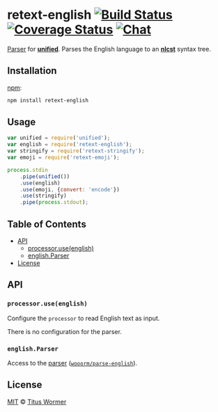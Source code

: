 # retext-english [![Build Status][build-badge]][build-status] [![Coverage Status][coverage-badge]][coverage-status] [![Chat][chat-badge]][chat]

[Parser][] for [**unified**][unified].  Parses the English language to
an [**nlcst**][nlcst] syntax tree.

## Installation

[npm][]:

```bash
npm install retext-english
```

## Usage

```js
var unified = require('unified');
var english = require('retext-english');
var stringify = require('retext-stringify');
var emoji = require('retext-emoji');

process.stdin
    .pipe(unified())
    .use(english)
    .use(emoji, {convert: 'encode'})
    .use(stringify)
    .pipe(process.stdout);
```

## Table of Contents

*   [API](#api)
    *   [processor.use(english)](#processoruseenglish)
    *   [english.Parser](#englishparser)
*   [License](#license)

## API

### `processor.use(english)`

Configure the `processor` to read English text as input.

There is no configuration for the parser.

### `english.Parser`

Access to the [parser][] ([`wooorm/parse-english`][parse-english]).

## License

[MIT][license] © [Titus Wormer][author]

<!-- Definitions -->

[build-badge]: https://img.shields.io/travis/wooorm/retext.svg

[build-status]: https://travis-ci.org/wooorm/retext

[coverage-badge]: https://img.shields.io/codecov/c/github/wooorm/retext.svg

[coverage-status]: https://codecov.io/github/wooorm/retext

[chat-badge]: https://img.shields.io/gitter/room/wooorm/retext.svg

[chat]: https://gitter.im/wooorm/retext

[license]: https://github.com/wooorm/retext/blob/master/LICENSE

[author]: http://wooorm.com

[npm]: https://docs.npmjs.com/cli/install

[unified]: https://github.com/wooorm/unified

[nlcst]: https://github.com/wooorm/nlcst

[parser]: https://github.com/wooorm/unified#processorparser

[parse-english]: https://github.com/wooorm/parse-english
